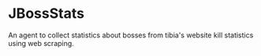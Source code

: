 # JBossStats
An agent to collect statistics about bosses from tibia's website kill statistics using web scraping.
